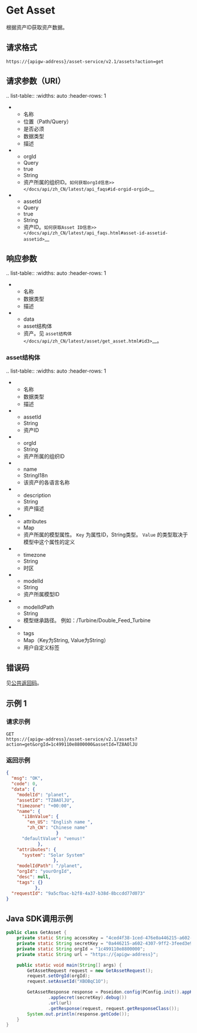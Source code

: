# Get Asset

根据资产ID获取资产数据。

## 请求格式

```
https://{apigw-address}/asset-service/v2.1/assets?action=get
```

## 请求参数（URI）

.. list-table::
   :widths: auto
   :header-rows: 1

   * - 名称
     - 位置（Path/Query）
     - 是否必须
     - 数据类型
     - 描述
   * - orgId
     - Query
     - true
     - String
     - 资产所属的组织ID。`如何获取orgId信息>> </docs/api/zh_CN/latest/api_faqs#id-orgid-orgid>`__
   * - assetId
     - Query
     - true
     - String
     - 资产ID。`如何获取Asset ID信息>> </docs/api/zh_CN/latest/api_faqs.html#asset-id-assetid-assetid>`__




## 响应参数

.. list-table::
   :widths: auto
   :header-rows: 1

   * - 名称
     - 数据类型
     - 描述
   * - data
     - asset结构体
     - 资产。见 `asset结构体 </docs/api/zh_CN/latest/asset/get_asset.html#id3>`__。




### asset结构体


.. list-table::
   :widths: auto
   :header-rows: 1

   * - 名称
     - 数据类型
     - 描述
   * - assetId
     - String
     - 资产ID
   * - orgId
     - String
     - 资产所属的组织ID
   * - name
     - StringI18n
     - 该资产的各语言名称
   * - description
     - String
     - 资产描述
   * - attributes
     - Map
     - 资产所属的模型属性。
        ``Key`` 为属性ID，String类型。 ``Value`` 的类型取决于模型中这个属性的定义
   * - timezone
     - String
     - 时区
   * - modelId
     - String
     - 资产所属模型ID
   * - modelIdPath
     - String
     - 模型继承路径。
        例如：/Turbine/Double_Feed_Turbine
   * - tags
     - Map（Key为String, Value为String）
     - 用户自定义标签






## 错误码

见[公共返回码](/docs/api/zh_CN/latest/overview.html#id8)。



## 示例 1

### 请求示例

```
GET
https://{apigw-address}/asset-service/v2.1/assets?action=get&orgId=1c499110e8800000&assetId=TZ8AOlJU

```

### 返回示例

```json
{
  "msg": "OK",
  "code": 0,
  "data": {
    "modelId": "planet",
    "assetId": "TZ8AOlJU",
    "timezone": "+00:00",
    "name": {
      "i18nValue": {
        "en_US": "English name ",
        "zh_CN": "Chinese name"
                   }
      "defaultValue": "venus!"
            },
    "attributes": {
      "system": "Solar System"
                  },
    "modelIdPath": "/planet",
    "orgId": "yourOrgId",
    "desc": null,
    "tags": {}
           },
  "requestId": "9a5cfbac-b2f8-4a37-b38d-8bccdd77d073"
}
```


## Java SDK调用示例

```java
public class GetAsset {
    private static String accessKey = "4ced4f38-1ced-476e0a446215-a602-4307";
    private static String secretKey = "0a446215-a602-4307-9ff2-3feed3e983ce";
    private static String orgId = "1c499110e8800000";
    private static String url = "https://{apigw-address}";

    public static void main(String[] args) {
        GetAssetRequest request = new GetAssetRequest();
        request.setOrgId(orgId);
        request.setAssetId("XBOBqC1O");

        GetAssetResponse response = Poseidon.config(PConfig.init().appKey(accessKey)
                .appSecret(secretKey).debug())
                .url(url)
                .getResponse(request, request.getResponseClass());
        System.out.println(response.getCode());
    }
}
```
